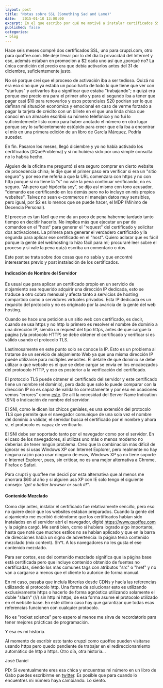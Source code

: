 ```yaml
---
layout: post
title: "Notas sobre SSL (Something Sad and Lame)"
date:   2015-01-10 13:00:00
excerpt: En el que escribo por qué me motivé a instalar certificados SSL en mis web apps y un par de cosas que encontré interesantes antes y después.
published: false
categories:
- blog
---
```


Hace seis meses compré dos certificados SSL, uno para crupzi.com, otro para quoffee.com. Me dejé llevar por lo del día la privacidad del Internet y eso, además estaban en promoción a $2 cada uno así que ¿porqué no? La única condición del precio era que debía activarlos antes del 31 de diciembre, suficientemente justo.

No sé porque creí que el proceso de activación iba a ser tedioso. Quizá no era eso sino que ya estaba un poco harto de todo lo que tiene que ver con "startups" y activarlos iba a significar que estaba "trabajando"; o quizá era porque ese precio era para el primer año y para el segundo iba a tener que pagar casi $10 para renovarlos y esos potenciales $20 podrían ser lo que definan mi situación económica y emocional en caso de verme forzado a pagar la tarjeta de crédito con un billete en el que una linda chica que conocí en un almacén escribió su número telefónico y no fui lo suficientemente listo como para haber anotado el número en otro lugar porque soy lo suficientemente estúpido para creer que ella iba a encontrar el mío en una primera edición de un libro de García Márquez. Podría suceder.

En fin. Pasaron los meses, llegó diciembre y yo no había activado los certificados (#QueProblema) y si no hubiera sido por una simple consulta no lo habría hecho.

Alguien de la oficina me preguntó si era seguro comprar en cierto website de procedencia china; le dije que el primer paso era verificar si era un "sitio seguro" y por eso me refería a que la URL comenzara con https y no con http porque si no tiene la "s" no vale la pena continuar verificando, no es seguro. "Ah pero qué hipócrita soy", se dijo así mismo con tono acusador, "demando ese certificando en los demás pero no lo incluyo en mis propios websites". Talvez no sean e-commerce ni manejan datos muy sensibles, pero igual, por $2 es lo menos que se puede hacer, el MDP (Mínimo de Decencia Personal).

El proceso es tan fácil que me da un poco de pena haberme tardado tanto tiempo en decidir hacerlo. No implica más que ejecutar un par de comandos en el "host" para generar el "request" del certificado y solicitar dos activaciones. La primera para generar el verdadero certificado y la segunda para aplicar ese certificado en el "host". Quiero aclarar que es fácil porque la gente del webhosting lo hizo fácil para mí; procuraré leer sobre el proceso y si vale la pena quizá escriba un comentario o dos.

Este post se trata sobre dos cosas que no sabía y que encontré interesantes previo y post instalación de los certificados.


#### Indicación de Nombre del Servidor

Es usual que para aplicar un certificado propio en un servicio de alojamiento sea requerido adquirir una dirección IP dedicada, esto se traduce a otro cobro mensual y afecta tanto a servicios de hosting compartido como a servidores virtuales privados. Esta IP dedicada es un requisito del protocolo y no es originado por la avaricia de la gente del web hosting.

Cuando se hace una petición a un sitio web con certificado, es decir, cuando se usa https y no http lo primero es resolver el nombre de dominio a una dirección IP, siendo un request del tipo https, antes de que cargue la página (vía protocolo HTTP) se debe obtener el certificado y verificar si es válido usando el protocolo TLS. 

Lastimosamente en este punto solo se conoce la IP. Esto es un problema al tratarse de un servicio de alojamiento Web ya que una misma dirección IP puede utilizarse para múltiples websites. El detalle de qué dominio se debe utilizar o qué website es el que se debe cargar se envía en los encabezados del protocolo HTTP, y eso es posterior a la verificación del certificado.

El protocolo TLS puede obtener el certificado del servidor y este certificado tiene un nombre (el dominio), pero dado que solo lo puede comparar con la dirección IP no es capaz de validarlo correctamente y por eso en ocasiones vemos "errores" como [este][lnk-to-error]. De allí la necesidad del Server Name Indication (SNI) o Indicación de nombre del servidor.

El SNI, como le dicen los chicos geniales, es una extensión del protocolo TLS que permite que el navegador comunique de una sola vez el nombre del dominio a validar, el servidor busca el certificado por el nombre y ahora sí, el protocolo es capaz de verificarlo.

El SNI debe ser soportado tanto por el navegador como por el servidor. En el caso de los navegadores, si utilizas uno más o menos moderno no deberías de tener ningún problema. Creo que la combinación más difícil de ignorar es si usas Windows XP con Internet Explorer, pero realmente no hay ninguna razón para usar ninguno de esos, Windows XP ya no tiene soporte e Internet Explorer, pues, sin criticar, no es una mejor alternativa a Chrome, Firefox o Safari.

Para crupzi y quoffee me decidí por esta alternativa que al menos me ahorrará $60 al año y si alguien usa XP con IE solo tengo el siguiente consejo: *"get a better browser or suck it!"*.


#### Contenido Mezclado

Como dije antes, instalar el certificado fue relativamente sencillo, pero eso no quiere decir que los websites estaban preparados. Cuando la gente del alojamiento me escribió diciéndome que los certificados habían sido instalados en el servidor abrí el navegador, digité https://www.quoffee.com y la página cargó. Me sentí bien, como si hubiera logrado algo importante, hasta que noté que muchos estilos no se habían aplicado y que en la barra de direcciones había un signo de advertencia: la página tenía contenido mezclado (mix content). Sh*t. A los navegadores no les gusta el ese contenido mezclado.

Para ser cortos, eso del contenido mezclado significa que la página base está certificada pero que incluye contenido obtenido de fuentes no certificadas, siendo los más comunes tags con atributos "src" o "href" y no van a cargarse a menos que el cliente lo autorice de forma manual.

En mi caso, pasaba que incluía librerías desde CDNs y hacía las referencias utilizando el protocolo http. Una forma de solucionar esto es utilizando exclusivamente https o hacerlo de forma agnóstica utilizando solamente el doble "slash" (//) sin http ni https, de esa forma asume el protocolo utilizado en el website base. En este último caso hay que garantizar que todas esas referencias funcionen con cualquier protocolo.

No es "rocket science" pero espero al menos me sirva de recordatorio para tener mejores prácticas de programación.

Y esa es mi historia.

Al momento de escribir esto tanto crupzi como quoffee pueden visitarse usando https pero quedo pendiente de trabajar en el redireccionamiento automático de http a https. Otro día, otra historia...

José Daniel

PD: Si eventualmente eres esa chica y encuentras mi número en un libro de Gabo puedes escribirme en [twitter](https://twitter.com/jdzaratem). Es posible que para cuando lo encuentres mi número haya cambiando. Lo siento.

[lnk-to-error]:http://hunterford.me/wp-content/uploads/2010/05/Screen-shot-2010-05-18-at-11.47.48-AM-e1274198216952.png
